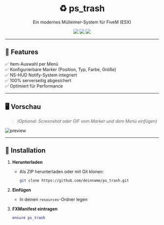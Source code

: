 <h1 align="center">♻️ ps_trash</h1>
<p align="center">Ein modernes Mülleimer-System für FiveM (ESX)</p>

<p align="center">
  <img src="https://img.shields.io/badge/FiveM-Ready-43b581?style=for-the-badge&logo=lua" />
  <img src="https://img.shields.io/badge/ESX-Supported-blueviolet?style=for-the-badge" />
  <img src="https://img.shields.io/github/license/Faling34/ps_trash?style=for-the-badge" />
</p>

---

## 🚀 Features

✅ Item-Auswahl per Menü  
✅ Konfigurierbare Marker (Position, Typ, Farbe, Größe)  
✅ NS-HUD Notify-System integriert  
✅ 100% serverseitig abgesichert  
✅ Optimiert für Performance  

---

## 🖥️ Vorschau

> *(Optional: Screenshot oder GIF vom Marker und dem Menü einfügen)*

![preview](https://via.placeholder.com/800x400?text=Preview+coming+soon)

---

## 📂 Installation

1. **Herunterladen**
   - Als ZIP herunterladen oder mit Git klonen:
     ```bash
     git clone https://github.com/deinname/ps_trash.git
     ```

2. **Einfügen**
   - In deinen `resources`-Ordner legen

3. **FXManifest eintragen**
   ```lua
   ensure ps_trash
